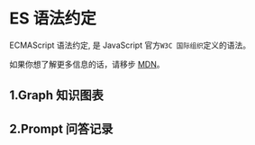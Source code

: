 # ES 语法约定

ECMAScript 语法约定, 是 JavaScript 官方`W3C 国际组织`定义的语法。

如果你想了解更多信息的话，请移步 [MDN](https://developer.mozilla.org/zh-CN/docs/Learn/JavaScript)。

## 1.Graph 知识图表

<Mind :data="data" />
<script setup>
import { onMounted, ref } from "vue";
const data = ref({
			data: {
				text: "ES 语法",
			},
			children: [
				{
					data: { text: "数据类型：原始数据 & 引用数据" },
				},
				{ data: { text: "变量：声明变量 & 变量提升 & 变量作用域" } },
			],
		})
</script>

## 2.Prompt 问答记录

<!-- ```js
// 原始数据类型
const str = "Hello World!"; // 字符串
const num = 123; // 数字
const bool = true; // 布尔值
const und = undefined; // undefined
const nul = null; // null
const sym = Symbol("symbol"); // symbol 唯一值

// 引用数据类型
const obj = { name: "John" }; // 对象
const arr = [1, 2, 3]; // 数组
const func = function () {}; // 函数
const map = new Map(); // Map
const weakMap = new WeakMap(); // WeakMap
const set = new Set(); // Set
const weakSet = new WeakSet(); // WeakSet
const date = new Date(); // 日期
const regexp = /\d+/; // 正则表达式
const error = new Error("Error message"); // 错误
const iter = new Iterator(); // 迭代器
const gen = new Generator(); // 生成器
const async = async function () {}; // 异步函数
const proxy = new Proxy({}, {}); // 代理
const reflect = new Reflect(); // 反射
```

## 2.变量

```js
// 声明变量
let a = 10;
const b = 20;
var c = 30;
```

## 3.运算符

```js
// 算术运算符
const a = 10;
const b = 3;
const c = a + b; // 加法
const d = a - b; // 减法
const e = a * b; // 乘法
const f = a / b; // 除法
const g = a % b; // 取模
const h = a ** b; // 幂运算

// 比较运算符
const i = a > b; // 大于
const j = a < b; // 小于
const k = a >= b; // 大于等于
const l = a <= b; // 小于等于
const m = a == b; // 等于
const n = a != b; // 不等于
const o = a === b; // 严格相等
const p = a !== b; // 严格不相等

// 逻辑运算符
const q = a && b; // 逻辑与
const r = a || b; // 逻辑或
const s = !a; // 逻辑非

// 赋值运算符
const t = (a += b); // 加法赋值
const u = (a -= b); // 减法赋值
const v = (a *= b); // 乘法赋值
const w = (a /= b); // 除法赋值
const x = (a %= b); // 取模赋值
const y = (a **= b); // 幂运算赋值

// 条件运算符
const z = a > b ? a : b; // 三元运算符

// 字符串运算符
const str1 = "Hello";
const str2 = "World";
const str3 = str1 + " " + str2; // 字符串拼接
const str4 = `${str1} ${str2}`; // 模板字符串

// 运算符优先级
const result = a + b * c; // 乘法运算优先级高于加法运算
const result2 = (a + b) * c; // 括号可以改变运算顺序
```

## 4.语句

> 语句：指示计算机执行特定操作的指令

```js
// 条件语句
if (a > b) {
  console.log("a大于b");
} else if (a < b) {
  console.log("a小于b");
} else {
  console.log("a等于b");
}

switch (a) {
  case 1:
    console.log("a等于1");
    break;
  case 2:
    console.log("a等于2");
    break;
  default:
    console.log("a不等于1和2");
}

// 循环语句
for (let i = 0; i < 10; i++) {
  console.log(i);
}

let j = 0;
while (j < 10) {
  console.log(j);
  j++;
}

let k = 0;
do {
  console.log(k);
  k++;
} while (k < 10);

// 跳转语句
break; // 跳出循环
continue; // 跳过本次循环
return; // 返回函数
throw; // 抛出异常
yield; // 生成器
```

## 5.函数

```js
// 函数声明
function add(a, b) {
	return a + b;
}

// 函数调用
add(1, 2);
add(1);

// 函数表达式
const add = function (a, b) {
	return a + b;
};

// 箭头函数
const add = (a, b) => a + b;

// 匿名函数
const add = function (a, b)

// 函数参数
function add(a, b) {
	return a + b;
}

// 默认参数
function add(a = 1, b = 2) {
	return a + b;
}

// 剩余参数
function add(a, ...args) {
  console.log(args); //  2, 3, 4, 5
}

add(1, 2, 3, 4, 5);

// 立即执行函数
(function (x, y) {
	return x + y;
})(1, 2);

```

## 6.面向对象

### 6-1. 类声明

```js
// 空类
class Person {}
```

### 6-2. 类的成员

```js
// 动态特征：属性和方法
class Person {
	name = "张三";
	sayHello() {
		console.log(`Hello, my name is ${this.name}`);
	}
}

// 构造器 constructor
class Person {
	constructor(name) {
		this.name = name;
	}
	sayHello() {
		console.log(`Hello, my name is ${this.name}`);
	}
}
new Person("张三");
```

### 6-3. 静态特征 static

```js
// 静态属性
class Person {
	static age = 18;
}

console.log(Person.age); // 18

// 静态方法
class Person {
	static sayHello() {
		console.log("Hello");
	}
}

Person.sayHello(); // Hello
```

### 6-4. 访问器 getter/setter

```js
class Point {
	_x = 0;
	get x() {
		return this._x;
	}
	set x(value) {
		if (value < 0) {
			throw new Error("Invalid value");
		}
		this._x = value;
	}
}
```

### 6-5. 继承 extends

```js
class Animal {
	constructor(name) {
		this.name = name;
	}
	sayHello() {
		console.log(`Hello, my name is ${this.name}`);
	}
}

class Dog extends Animal {
	constructor(name) {
		super(name); // 相当于，调用 Animal 类的构造函数
	}
}

const dog = new Dog("Dog");
dog.sayHello(); // Hello, my name is Dog
```

## 7.模块

```js
// export 导出
export function add(a, b) {
	return a + b;
}

// export 导入
import { add } from "./math.js";

// 重命名导入
import { add as sum } from "./math.js";

// export default 默认导出
export default function add(a, b) {
	return a + b;
}

// export default 导入
import add from "./math.js";

// 导出所有
export * from "./math.js";

// 导入所有
import * as math from "./math.js";
``` -->
